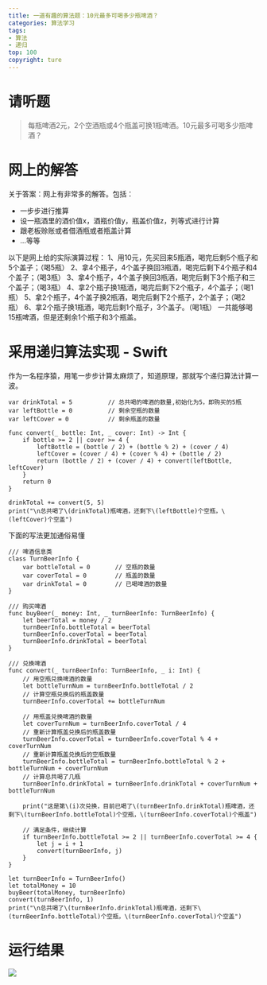 ```yaml
---
title: 一道有趣的算法题：10元最多可喝多少瓶啤酒？
categories: 算法学习
tags:
- 算法
- 递归
top: 100
copyright: ture
---
```


# 请听题
> 每瓶啤酒2元，2个空酒瓶或4个瓶盖可换1瓶啤酒。10元最多可喝多少瓶啤酒？

# 网上的解答
关于答案：网上有非常多的解答。包括：
- 一步步进行推算
- 设一瓶酒里的酒价值x，酒瓶价值y，瓶盖价值z，列等式进行计算
- 跟老板赊账或者借酒瓶或者瓶盖计算
- ...等等
<!-- more -->
以下是网上给的实际演算过程：
1、用10元，先买回来5瓶酒，喝完后剩5个瓶子和5个盖子；（喝5瓶）
2、拿4个瓶子，4个盖子换回3瓶酒，喝完后剩下4个瓶子和4个盖子；（喝3瓶）
3、拿4个瓶子，4个盖子换回3瓶酒，喝完后剩下3个瓶子和三个盖子；（喝3瓶）
4、拿2个瓶子换1瓶酒，喝完后剩下2个瓶子，4个盖子；（喝1瓶）
5、拿2个瓶子，4个盖子换2瓶酒，喝完后剩下2个瓶子，2个盖子；（喝2瓶）
6、拿2个瓶子换1瓶酒，喝完后剩1个瓶子，3个盖子。（喝1瓶）
一共能够喝15瓶啤酒，但是还剩余1个瓶子和3个瓶盖。

# 采用递归算法实现 - Swift
作为一名程序猿，用笔一步步计算太麻烦了，知道原理，那就写个递归算法计算一波。
```
var drinkTotal = 5          // 总共喝的啤酒的数量,初始化为5，即购买的5瓶
var leftBottle = 0          // 剩余空瓶的数量
var leftCover = 0           // 剩余瓶盖的数量

func convert(_ bottle: Int, _ cover: Int) -> Int {
    if bottle >= 2 || cover >= 4 {
        leftBottle = (bottle / 2) + (bottle % 2) + (cover / 4)
        leftCover = (cover / 4) + (cover % 4) + (bottle / 2)
        return (bottle / 2) + (cover / 4) + convert(leftBottle, leftCover)
    }
    return 0
}

drinkTotal += convert(5, 5)
print("\n总共喝了\(drinkTotal)瓶啤酒，还剩下\(leftBottle)个空瓶，\(leftCover)个空盖")
```
下面的写法更加通俗易懂
```
/// 啤酒信息类
class TurnBeerInfo {
    var bottleTotal = 0       // 空瓶的数量
    var coverTotal = 0        // 瓶盖的数量
    var drinkTotal = 0        // 已喝啤酒的数量
}

/// 购买啤酒
func buyBeer(_ money: Int, _ turnBeerInfo: TurnBeerInfo) {
    let beerTotal = money / 2
    turnBeerInfo.bottleTotal = beerTotal
    turnBeerInfo.coverTotal = beerTotal
    turnBeerInfo.drinkTotal = beerTotal
}

/// 兑换啤酒
func convert(_ turnBeerInfo: TurnBeerInfo, _ i: Int) {
    // 用空瓶兑换啤酒的数量
    let bottleTurnNum = turnBeerInfo.bottleTotal / 2
    // 计算空瓶兑换后的瓶盖数量
    turnBeerInfo.coverTotal += bottleTurnNum
    
    // 用瓶盖兑换啤酒的数量
    let coverTurnNum = turnBeerInfo.coverTotal / 4
    // 重新计算瓶盖兑换后的瓶盖数量
    turnBeerInfo.coverTotal = turnBeerInfo.coverTotal % 4 + coverTurnNum
    // 重新计算瓶盖兑换后的空瓶数量
    turnBeerInfo.bottleTotal = turnBeerInfo.bottleTotal % 2 + bottleTurnNum + coverTurnNum
    // 计算总共喝了几瓶
    turnBeerInfo.drinkTotal = turnBeerInfo.drinkTotal + coverTurnNum + bottleTurnNum
    
    print("这是第\(i)次兑换，目前已喝了\(turnBeerInfo.drinkTotal)瓶啤酒，还剩下\(turnBeerInfo.bottleTotal)个空瓶，\(turnBeerInfo.coverTotal)个瓶盖")

    // 满足条件，继续计算
    if turnBeerInfo.bottleTotal >= 2 || turnBeerInfo.coverTotal >= 4 {
        let j = i + 1
        convert(turnBeerInfo, j)
    }
}

let turnBeerInfo = TurnBeerInfo()
let totalMoney = 10
buyBeer(totalMoney, turnBeerInfo)
convert(turnBeerInfo, 1)
print("\n总共喝了\(turnBeerInfo.drinkTotal)瓶啤酒，还剩下\(turnBeerInfo.bottleTotal)个空瓶，\(turnBeerInfo.coverTotal)个空盖")
```

# 运行结果
![](http://pic.cloverkim.com/749c46aagy1fwbncmbf1qj20aj03874o.jpg)